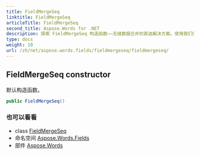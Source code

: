 ```yaml
---
title: FieldMergeSeq
linktitle: FieldMergeSeq
articleTitle: FieldMergeSeq
second_title: Aspose.Words for .NET
description: 探索 FieldMergeSeq 构造函数——无缝数据合并的首选解决方案。使用我们的默认构造函数，释放效率，实现最佳性能！
type: docs
weight: 10
url: /zh/net/aspose.words.fields/fieldmergeseq/fieldmergeseq/
---
```

## FieldMergeSeq constructor

默认构造函数。

```csharp
public FieldMergeSeq()
```

### 也可以看看

* class [FieldMergeSeq](../)
* 命名空间 [Aspose.Words.Fields](../../../aspose.words.fields/)
* 部件 [Aspose.Words](../../../)
